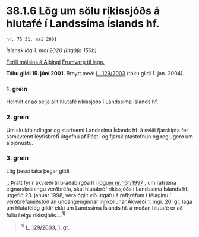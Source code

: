 # 38.1.6 Lög um sölu ríkissjóðs á hlutafé í Landssíma Íslands hf.

`nr. 75 31. maí 2001`

_Íslensk lög 1. maí 2020 (útgáfa 150b)._

[Ferill málsins á Alþingi](https://www.althingi.is/thingstorf/thingmalalistar-eftir-thingum/ferill/?ltg=126&mnr=707)
[Frumvarp til laga.](https://www.althingi.is/altext/126/s/1129.html)

**Tóku gildi 15. júní 2001.**
Breytt með:
[L. 129/2003](https://althingi.is/altext/stjt/2003.129.html) (tóku gildi 1. jan. 2004).

### 1. grein



Heimilt er að selja allt hlutafé ríkissjóðs í Landssíma Íslands hf.

### 2. grein



Um skuldbindingar og starfsemi Landssíma Íslands hf. á sviði fjarskipta fer samkvæmt leyfisbréfi útgefnu af Póst- og fjarskiptastofnun og reglugerð um alþjónustu.

### 3. grein



Lög þessi taka þegar gildi.

[…](https://www.althingi.is/lagasafn/leidbeiningar/)Þrátt fyrir ákvæði til bráðabirgða II í [lögum nr. 131/1997](1997131.md) , um rafræna eignarskráningu verðbréfa, skal hlutabréf ríkissjóðs í Landssíma Íslands hf., útgefið 23. janúar 1998, vera ógilt við útgáfu á rafbréfum í félaginu í verðbréfamiðstöð án undangenginnar innköllunar.Ákvæði 1. mgr. 20. gr. laga um hlutafélög gildir ekki um Landssíma Íslands hf. á meðan hlutafé er að fullu í eigu ríkissjóðs.…<sup>1)</sup> 

> <sup>1)</sup> [L. 129/2003, 1. gr.](https://althingi.is/altext/stjt/2003.129.html)
